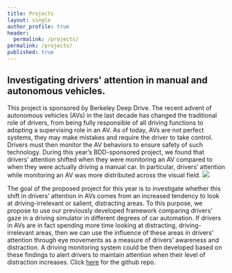 ```yaml
---
title: Projects
layout: single
author_profile: true
header:
  permalink: /projects/
permalink: /projects/
published: true
---
```


## Investigating drivers' attention in manual and autonomous vehicles.

This project is sponsored by Berkeley Deep Drive. 
The recent advent of autonomous vehicles (AVs) in the last decade has changed the traditional role of drivers, from being fully responsible of all driving functions to adopting a supervising role in an AV. As of today, AVs are not perfect systems, they may make mistakes and require the driver to take control. Drivers must then monitor the AV behaviors to ensure safety of such technology. During this year’s BDD-sponsored project, we found that drivers’ attention shifted when they were monitoring an AV compared to when they were actually driving a manual car. In particular, drivers’ attention while monitoring an AV was more distributed across the visual field. 
![]({{site.baseurl}}/http://teresa-canasbajo.github.io/images/angiepic_small.jpg)

The goal of the proposed project for this year is to investigate whether this shift in drivers’ attention in AVs comes from an increased tendency to look at driving-irrelevant or salient, distracting areas. To this purpose, we propose to use our previously developed framework comparing drivers’ gaze in a driving simulator in different degrees of car automation. If drivers in AVs are in fact spending more time looking at distracting, driving-irrelevant areas, then we can use the influence of these areas in drivers’ attention through eye movements as a measure of drivers’ awareness and distraction. A driving monitoring system could be then developed based on these findings to alert drivers to maintain attention when their level of distraction increases.  Click [here](https://github.com/teresa-canasbajo/bdd-driveratt) for the github repo.
